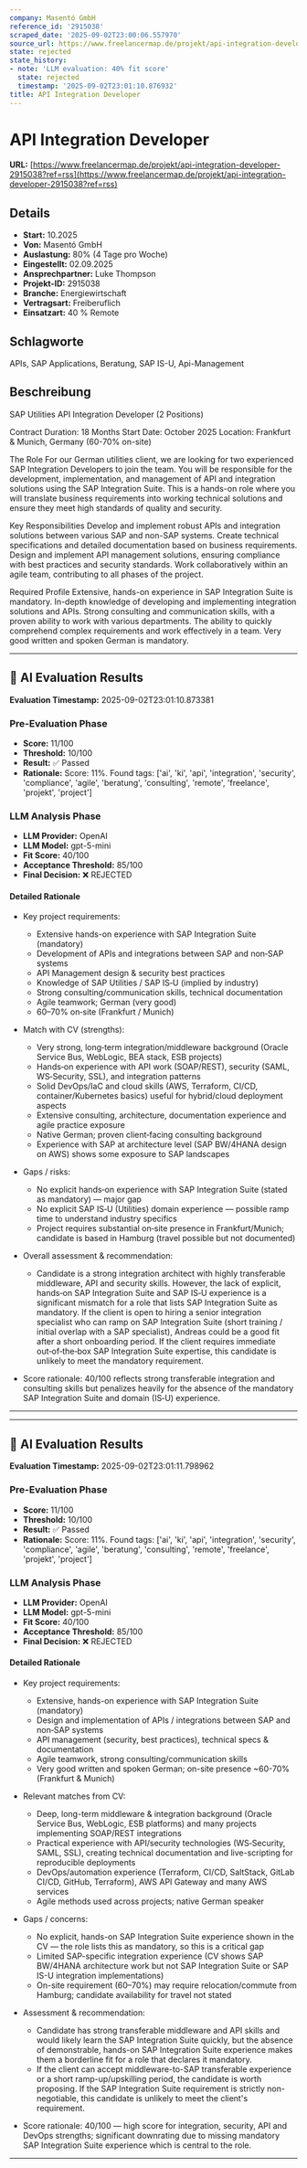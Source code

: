 ```yaml
---
company: Masentó GmbH
reference_id: '2915038'
scraped_date: '2025-09-02T23:00:06.557970'
source_url: https://www.freelancermap.de/projekt/api-integration-developer-2915038?ref=rss
state: rejected
state_history:
- note: 'LLM evaluation: 40% fit score'
  state: rejected
  timestamp: '2025-09-02T23:01:10.876932'
title: API Integration Developer
---
```



# API Integration Developer
**URL:** [https://www.freelancermap.de/projekt/api-integration-developer-2915038?ref=rss](https://www.freelancermap.de/projekt/api-integration-developer-2915038?ref=rss)
## Details
- **Start:** 10.2025
- **Von:** Masentó GmbH
- **Auslastung:** 80% (4 Tage pro Woche)
- **Eingestellt:** 02.09.2025
- **Ansprechpartner:** Luke Thompson
- **Projekt-ID:** 2915038
- **Branche:** Energiewirtschaft
- **Vertragsart:** Freiberuflich
- **Einsatzart:** 40
                                                % Remote

## Schlagworte
APIs, SAP Applications, Beratung, SAP IS-U, Api-Management

## Beschreibung
SAP Utilities API Integration Developer (2 Positions)

Contract Duration: 18 Months
Start Date: October 2025
Location: Frankfurt & Munich, Germany (60-70% on-site)

The Role
For our German utilities client, we are looking for two experienced SAP Integration Developers to join the team. You will be responsible for the development, implementation, and management of API and integration solutions using the SAP Integration Suite. This is a hands-on role where you will translate business requirements into working technical solutions and ensure they meet high standards of quality and security.

Key Responsibilities
Develop and implement robust APIs and integration solutions between various SAP and non-SAP systems.
Create technical specifications and detailed documentation based on business requirements.
Design and implement API management solutions, ensuring compliance with best practices and security standards.
Work collaboratively within an agile team, contributing to all phases of the project.

Required Profile
Extensive, hands-on experience in SAP Integration Suite is mandatory.
In-depth knowledge of developing and implementing integration solutions and APIs.
Strong consulting and communication skills, with a proven ability to work with various departments.
The ability to quickly comprehend complex requirements and work effectively in a team.
Very good written and spoken German is mandatory.

---

## 🤖 AI Evaluation Results

**Evaluation Timestamp:** 2025-09-02T23:01:10.873381

### Pre-Evaluation Phase
- **Score:** 11/100
- **Threshold:** 10/100
- **Result:** ✅ Passed
- **Rationale:** Score: 11%. Found tags: ['ai', 'ki', 'api', 'integration', 'security', 'compliance', 'agile', 'beratung', 'consulting', 'remote', 'freelance', 'projekt', 'project']

### LLM Analysis Phase
- **LLM Provider:** OpenAI
- **LLM Model:** gpt-5-mini
- **Fit Score:** 40/100
- **Acceptance Threshold:** 85/100
- **Final Decision:** ❌ REJECTED

#### Detailed Rationale
- Key project requirements:
  - Extensive hands-on experience with SAP Integration Suite (mandatory)
  - Development of APIs and integrations between SAP and non‑SAP systems
  - API Management design & security best practices
  - Knowledge of SAP Utilities / SAP IS‑U (implied by industry)
  - Strong consulting/communication skills, technical documentation
  - Agile teamwork; German (very good)
  - 60–70% on‑site (Frankfurt / Munich)

- Match with CV (strengths):
  - Very strong, long‑term integration/middleware background (Oracle Service Bus, WebLogic, BEA stack, ESB projects)
  - Hands‑on experience with API work (SOAP/REST), security (SAML, WS‑Security, SSL), and integration patterns
  - Solid DevOps/IaC and cloud skills (AWS, Terraform, CI/CD, container/Kubernetes basics) useful for hybrid/cloud deployment aspects
  - Extensive consulting, architecture, documentation experience and agile practice exposure
  - Native German; proven client‑facing consulting background
  - Experience with SAP at architecture level (SAP BW/4HANA design on AWS) shows some exposure to SAP landscapes

- Gaps / risks:
  - No explicit hands‑on experience with SAP Integration Suite (stated as mandatory) — major gap
  - No explicit SAP IS‑U (Utilities) domain experience — possible ramp time to understand industry specifics
  - Project requires substantial on‑site presence in Frankfurt/Munich; candidate is based in Hamburg (travel possible but not documented)

- Overall assessment & recommendation:
  - Candidate is a strong integration architect with highly transferable middleware, API and security skills. However, the lack of explicit, hands‑on SAP Integration Suite and SAP IS‑U experience is a significant mismatch for a role that lists SAP Integration Suite as mandatory. If the client is open to hiring a senior integration specialist who can ramp on SAP Integration Suite (short training / initial overlap with a SAP specialist), Andreas could be a good fit after a short onboarding period. If the client requires immediate out‑of‑the‑box SAP Integration Suite expertise, this candidate is unlikely to meet the mandatory requirement.

- Score rationale: 40/100 reflects strong transferable integration and consulting skills but penalizes heavily for the absence of the mandatory SAP Integration Suite and domain (IS‑U) experience.

---


---

## 🤖 AI Evaluation Results

**Evaluation Timestamp:** 2025-09-02T23:01:11.798962

### Pre-Evaluation Phase
- **Score:** 11/100
- **Threshold:** 10/100
- **Result:** ✅ Passed
- **Rationale:** Score: 11%. Found tags: ['ai', 'ki', 'api', 'integration', 'security', 'compliance', 'agile', 'beratung', 'consulting', 'remote', 'freelance', 'projekt', 'project']

### LLM Analysis Phase
- **LLM Provider:** OpenAI
- **LLM Model:** gpt-5-mini
- **Fit Score:** 40/100
- **Acceptance Threshold:** 85/100
- **Final Decision:** ❌ REJECTED

#### Detailed Rationale
- Key project requirements:
  - Extensive, hands-on experience with SAP Integration Suite (mandatory)
  - Design and implementation of APIs / integrations between SAP and non‑SAP systems
  - API management (security, best practices), technical specs & documentation
  - Agile teamwork, strong consulting/communication skills
  - Very good written and spoken German; on-site presence ~60-70% (Frankfurt & Munich)

- Relevant matches from CV:
  - Deep, long-term middleware & integration background (Oracle Service Bus, WebLogic, ESB platforms) and many projects implementing SOAP/REST integrations
  - Practical experience with API/security technologies (WS‑Security, SAML, SSL), creating technical documentation and live-scripting for reproducible deployments
  - DevOps/automation experience (Terraform, CI/CD, SaltStack, GitLab CI/CD, GitHub, Terraform), AWS API Gateway and many AWS services
  - Agile methods used across projects; native German speaker

- Gaps / concerns:
  - No explicit, hands-on SAP Integration Suite experience shown in the CV — the role lists this as mandatory, so this is a critical gap
  - Limited SAP-specific integration experience (CV shows SAP BW/4HANA architecture work but not SAP Integration Suite or SAP IS-U integration implementations)
  - On-site requirement (60–70%) may require relocation/commute from Hamburg; candidate availability for travel not stated

- Assessment & recommendation:
  - Candidate has strong transferable middleware and API skills and would likely learn the SAP Integration Suite quickly, but the absence of demonstrable, hands-on SAP Integration Suite experience makes them a borderline fit for a role that declares it mandatory.
  - If the client can accept middleware-to-SAP transferable experience or a short ramp-up/upskilling period, the candidate is worth proposing. If the SAP Integration Suite requirement is strictly non-negotiable, this candidate is unlikely to meet the client's requirement.

- Score rationale: 40/100 — high score for integration, security, API and DevOps strengths; significant downrating due to missing mandatory SAP Integration Suite experience which is central to the role.

---
